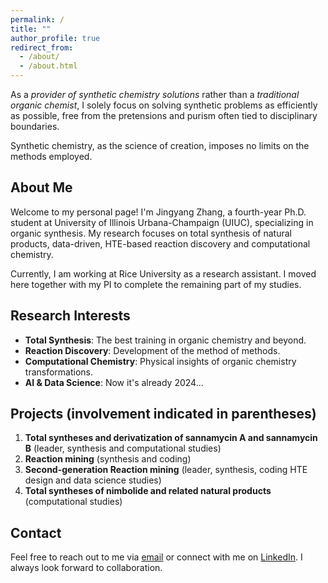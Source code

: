 ```yaml
---
permalink: /
title: ""
author_profile: true
redirect_from: 
  - /about/
  - /about.html
---
```


As a *provider of synthetic chemistry solutions* rather than a *traditional organic chemist*, I solely focus on solving synthetic problems as efficiently as possible, free from the pretensions and purism often tied to disciplinary boundaries.

Synthetic chemistry, as the science of creation, imposes no limits on the methods employed.

## About Me
Welcome to my personal page! I'm Jingyang Zhang, a fourth-year Ph.D. student at University of Illinois Urbana-Champaign (UIUC), specializing in organic synthesis. My research focuses on total synthesis of natural products, data-driven, HTE-based reaction discovery and computational chemistry.  

Currently, I am working at Rice University as a research assistant. I moved here together with my PI to complete the remaining part of my studies.

## Research Interests
- **Total Synthesis**: The best training in organic chemistry and beyond.
- **Reaction Discovery**: Development of the method of methods.
- **Computational Chemistry**: Physical insights of organic chemistry transformations.
- **AI & Data Science**: Now it's already 2024...

## Projects (involvement indicated in parentheses)
1. **Total syntheses and derivatization of sannamycin A and sannamycin B** (leader, synthesis and computational studies)
2. **Reaction mining** (synthesis and coding)
3. **Second-generation Reaction mining** (leader, synthesis, coding HTE design and data science studies)
4. **Total syntheses of nimbolide and related natural products** (computational studies)

## Contact
Feel free to reach out to me via [email](mailto:jz111@illinois.edu) or connect with me on [LinkedIn](https://www.linkedin.com/in/jingyangzhang-chem/). I always look forward to collaboration.
